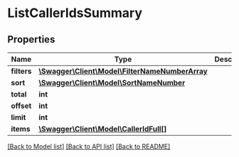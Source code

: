 # ListCallerIdsSummary

## Properties
Name | Type | Description | Notes
------------ | ------------- | ------------- | -------------
**filters** | [**\Swagger\Client\Model\FilterNameNumberArray**](FilterNameNumberArray.md) |  | [optional] 
**sort** | [**\Swagger\Client\Model\SortNameNumber**](SortNameNumber.md) |  | [optional] 
**total** | **int** |  | [optional] 
**offset** | **int** |  | [optional] 
**limit** | **int** |  | [optional] 
**items** | [**\Swagger\Client\Model\CallerIdFull[]**](CallerIdFull.md) |  | [optional] 

[[Back to Model list]](../README.md#documentation-for-models) [[Back to API list]](../README.md#documentation-for-api-endpoints) [[Back to README]](../README.md)


